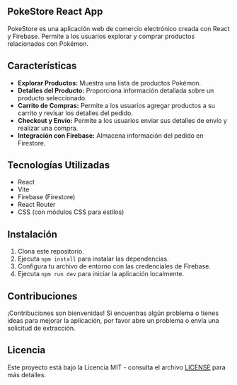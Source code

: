 ## PokeStore React App

PokeStore es una aplicación web de comercio electrónico creada con React y Firebase. Permite a los usuarios explorar y comprar productos relacionados con Pokémon.

## Características

- **Explorar Productos:** Muestra una lista de productos Pokémon.
- **Detalles del Producto:** Proporciona información detallada sobre un producto seleccionado.
- **Carrito de Compras:** Permite a los usuarios agregar productos a su carrito y revisar los detalles del pedido.
- **Checkout y Envío:** Permite a los usuarios enviar sus detalles de envío y realizar una compra.
- **Integración con Firebase:** Almacena información del pedido en Firestore.

## Tecnologías Utilizadas

- React
- Vite
- Firebase (Firestore)
- React Router
- CSS (con módulos CSS para estilos)

## Instalación

1. Clona este repositorio.
2. Ejecuta `npm install` para instalar las dependencias.
3. Configura tu archivo de entorno con las credenciales de Firebase.
4. Ejecuta `npm run dev` para iniciar la aplicación localmente.

## Contribuciones

¡Contribuciones son bienvenidas! Si encuentras algún problema o tienes ideas para mejorar la aplicación, por favor abre un problema o envía una solicitud de extracción.

## Licencia

Este proyecto está bajo la Licencia MIT - consulta el archivo [LICENSE](LICENSE) para más detalles.
